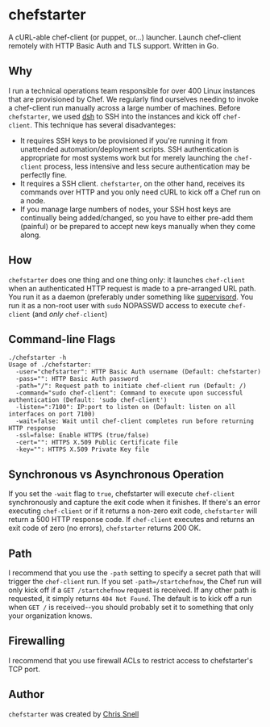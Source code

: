 # chefstarter
A cURL-able chef-client (or puppet, or...) launcher.  Launch chef-client remotely with HTTP Basic Auth and TLS support.  Written in Go.

## Why
I run a technical operations team responsible for over 400 Linux instances that are provisioned by Chef. We regularly find ourselves needing to invoke a chef-client run manually across a large number of machines.  Before `chefstarter`, we used [dsh](http://sourceforge.net/projects/dsh/) to SSH into the instances and kick off `chef-client`.  This technique has several disadvanteges:

* It requires SSH keys to be provisioned if you're running it from unattended automation/deployment scripts.  SSH authentication is appropriate for most systems work but for merely launching the `chef-client` process, less intensive and less secure authentication may be perfectly fine.
* It requires a SSH client.  `chefstarter`, on the other hand, receives its commands over HTTP and you only need cURL to kick off a Chef run on a node.
* If you manage large numbers of nodes, your SSH host keys are continually being added/changed, so you have to either pre-add them (painful) or be prepared to accept new keys manually when they come along.

## How
`chefstarter` does one thing and one thing only: it launches `chef-client` when an authenticated HTTP request is made to a pre-arranged URL path.  You run it as a daemon (preferably under something like [supervisord](http://supervisord.org/).  You run it as a non-root user with `sudo` NOPASSWD access to execute `chef-client` (and *only* `chef-client`)

## Command-line Flags
```
./chefstarter -h
Usage of ./chefstarter:
  -user="chefstarter": HTTP Basic Auth username (Default: chefstarter)
  -pass="": HTTP Basic Auth password
  -path="/": Request path to initiate chef-client run (Default: /)
  -command="sudo chef-client": Command to execute upon successful authentication (Default: 'sudo chef-client')
  -listen=":7100": IP:port to listen on (Default: listen on all interfaces on port 7100)
  -wait=false: Wait until chef-client completes run before returning HTTP response
  -ssl=false: Enable HTTPS (true/false)
  -cert="": HTTPS X.509 Public Certificate file
  -key="": HTTPS X.509 Private Key file
```

## Synchronous vs Asynchronous Operation
If you set the `-wait` flag to `true`, chefstarter will execute `chef-client` synchronously and capture the exit code when it finishes.   If there's an error executing `chef-client` or if it returns a non-zero exit code, `chefstarter` will return a 500 HTTP response code.  If `chef-client` executes and returns an exit code of zero (no errors), `chefstarter` returns 200 OK.

## Path
I recommend that you use the `-path` setting to specify a secret path that will trigger the `chef-client` run.  If you set `-path=/startchefnow`, the Chef run will only kick off if a `GET /startchefnow` request is received.  If any other path is requested, it simply returns `404 Not Found`.  The default is to kick off a run when `GET /` is received--you should probably set it to something that only your organization knows.

## Firewalling
I recommend that you use firewall ACLs to restrict access to chefstarter's TCP port.


## Author
`chefstarter` was created by [Chris Snell](http://output.chrissnell.com)
